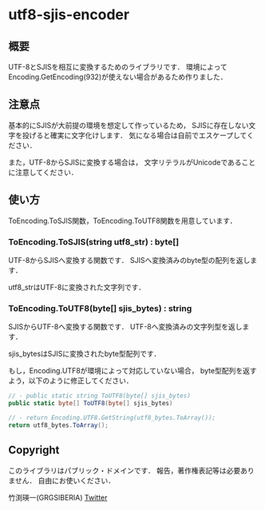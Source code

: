 utf8-sjis-encoder
=================================

## 概要
UTF-8とSJISを相互に変換するためのライブラリです．
環境によってEncoding.GetEncoding(932)が使えない場合があるため作りました．

## 注意点
基本的にSJISが大前提の環境を想定して作っているため，
SJISに存在しない文字を投げると確実に文字化けします．
気になる場合は自前でエスケープしてください．

また，UTF-8からSJISに変換する場合は，
文字リテラルがUnicodeであることに注意してください．

## 使い方
ToEncoding.ToSJIS関数，ToEncoding.ToUTF8関数を用意しています．

### ToEncoding.ToSJIS(string utf8_str) : byte[]
UTF-8からSJISへ変換する関数です．
SJISへ変換済みのbyte型の配列を返します．

utf8_strはUTF-8に変換された文字列です．

### ToEncoding.ToUTF8(byte[] sjis_bytes) : string
SJISからUTF-8へ変換する関数です．
UTF-8へ変換済みの文字列型を返します．

sjis_bytesはSJISに変換されたbyte型配列です．

もし，Encoding.UTF8が環境によって対応していない場合，
byte型配列を返すよう，以下のように修正してください．

```ToEncoding.cs
// - public static string ToUTF8(byte[] sjis_bytes)
public static byte[] ToUTF8(byte[] sjis_bytes)

// - return Encoding.UTF8.GetString(utf8_bytes.ToArray());
return utf8_bytes.ToArray();
```

## Copyright
このライブラリはパブリック・ドメインです．
報告，著作権表記等は必要ありません．
自由にお使いください．

竹渕瑛一(GRGSIBERIA)
[Twitter](https://twitter.com/GRGSIBERIA)